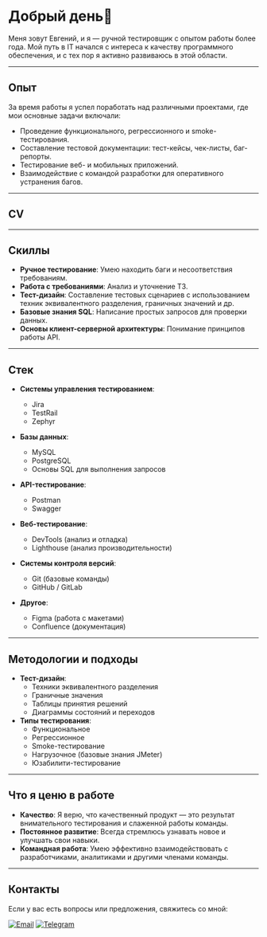 # Добрый день👋

Меня зовут Евгений, и я — ручной тестировщик с опытом работы более года. Мой путь в IT начался с интереса к качеству программного обеспечения, и с тех пор я активно развиваюсь в этой области.

---

## Опыт

За время работы я успел поработать над различными проектами, где мои основные задачи включали:

- Проведение функционального, регрессионного и smoke-тестирования.
- Составление тестовой документации: тест-кейсы, чек-листы, баг-репорты.
- Тестирование веб- и мобильных приложений.
- Взаимодействие с командой разработки для оперативного устранения багов.

---
## CV


---
## Скиллы

- **Ручное тестирование**: Умею находить баги и несоответствия требованиям.
- **Работа с требованиями**: Анализ и уточнение ТЗ.
- **Тест-дизайн**: Составление тестовых сценариев с использованием техник эквивалентного разделения, граничных значений и др.
- **Базовые знания SQL**: Написание простых запросов для проверки данных.
- **Основы клиент-серверной архитектуры**: Понимание принципов работы API.

---

## Стек

- **Системы управления тестированием**:
  - Jira
  - TestRail
  - Zephyr
- **Базы данных**:
  - MySQL
  - PostgreSQL
  - Основы SQL для выполнения запросов
- **API-тестирование**:
  - Postman
  - Swagger

- **Веб-тестирование**:
  - DevTools (анализ и отладка)
  - Lighthouse (анализ производительности)


- **Системы контроля версий**:
  - Git (базовые команды)
  - GitHub / GitLab
  
- **Другое**:
  - Figma (работа с макетами)
  - Confluence (документация)
 

---

## Методологии и подходы

- **Тест-дизайн**:
  - Техники эквивалентного разделения
  - Граничные значения
  - Таблицы принятия решений
  - Диаграммы состояний и переходов
- **Типы тестирования**:
  - Функциональное
  - Регрессионное
  - Smoke-тестирование
  - Нагрузочное (базовые знания JMeter)
  - Юзабилити-тестирование
---
## Что я ценю в работе

- **Качество**: Я верю, что качественный продукт — это результат внимательного тестирования и слаженной работы команды.
- **Постоянное развитие**: Всегда стремлюсь узнавать новое и улучшать свои навыки.
- **Командная работа**: Умею эффективно взаимодействовать с разработчиками, аналитиками и другими членами команды.

---


## Контакты

Если у вас есть вопросы или предложения, свяжитесь со мной:

[![Email](https://img.shields.io/badge/Email-ваш--email@example.com-blue?style=flat-square&logo=gmail)](mailto:lipinetsky@gmail.com)
[![Telegram](https://img.shields.io/badge/Telegram-@ваш--telegram-blue?style=flat-square&logo=telegram)](https://t.me/evgeniilipinetsky)

